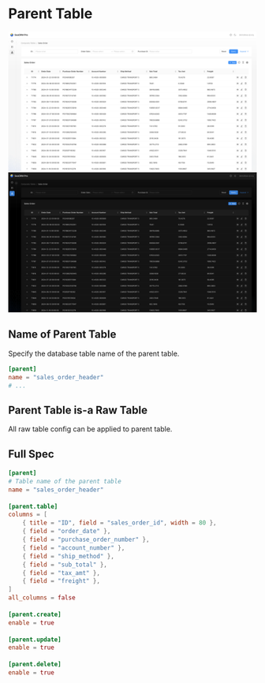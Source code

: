 # Parent Table

![](../../static/img/composite-table-config-parent-table.png#light)
![](../../static/img/composite-table-config-parent-table-dark.png#dark)

## Name of Parent Table

Specify the database table name of the parent table.

```toml title=pro_admin/composite_tables/sales_order.toml
[parent]
name = "sales_order_header"
# ...
```

## Parent Table is-a Raw Table

All raw table config can be applied to parent table.

## Full Spec

```toml title=pro_admin/composite_tables/sales_order.toml
[parent]
# Table name of the parent table
name = "sales_order_header"

[parent.table]
columns = [
    { title = "ID", field = "sales_order_id", width = 80 },
    { field = "order_date" },
    { field = "purchase_order_number" },
    { field = "account_number" },
    { field = "ship_method" },
    { field = "sub_total" },
    { field = "tax_amt" },
    { field = "freight" },
]
all_columns = false

[parent.create]
enable = true

[parent.update]
enable = true

[parent.delete]
enable = true
```
